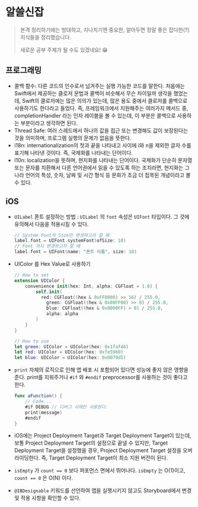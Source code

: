 # 알쓸신잡

> 본격 정리하기에는 방대하고, 지나치기엔 중요한, 알아두면 정말 좋은 잡다한(?) 지식들을 정리했습니다.
>
> 새로운 공부 주제가 될 수도 있겠네요! 😁



## 프로그래밍

* 콜백 함수: 다른 코드의 인수로서 넘겨주는 실행 가능한 코드를 말한다. 처음에는 Swift에서 제공하는 클로저 문법과 콜백이 비슷해서 무슨 차이일까 생각을 했었는데, Swift의 클로저에는 많은 의의가 있는데, 많은 용도 중에서 클로저를 콜백으로 사용하기도 한다라고 들었다. 즉, 프레임워크에서 지원해주는 여러가지 메서드 중, completionHandler 라는 인자 레이블을 볼 수 있는데, 이 부분은 콜백으로 사용하는 부분이라고 생각하면 된다.
* Thread Safe: 여러 스레드에서 하나의 값을 접근 또는 변경해도 값이 보장된다는 것을 의미하며, 프로그램 실행의 문제가 없음을 뜻한다.
* i18n: internationalization의 첫과 끝을 나타내고 사이에 i와 n을 제외한 글자 수를 표기해 나타낸 것이다. 즉, 국제화를 나타내는 단어이다.
* l10n: localization을 뜻하며, 현지화를 나타내는 단어이다. 국제화가 단순히 문자열 또는 문자를 치환해서 다른 언어권에서 읽을 수 있도록 하는 조치라면, 현지화는 그 나라 언어의 특성, 숫자, 날짜 및 시간 형식 등 문화가 조금 더 접목된 개념이라고 볼 수 있다.



## iOS

* `UILabel` 폰트 설정하는 방법 : `UILabel` 의 `font` 속성은 `UIFont` 타입이다. 그 것에 유의해서 다음을 적용시킬 수 있다.

  ```swift
  // System Font의 Size만 변경하고자 할 때
  label.font = UIFont.systemFont(ofSize: 10)
  // Font 까지 변경하고자 할 때
  label.font = UIFont(name: "폰트 이름", size: 10)
  ```

* UIColor 를 Hex Value로 사용하기

  ```swift
  // How to set
  extension UIColor {
      convenience init(hex: Int, alpha: CGFloat = 1.0) {
          self.init(
          	red: CGFloat((hex & 0xFF0000) >> 16) / 255.0,
              green: CGFloat((hex & 0x00FF00) >> 8) / 255.0,
              blue: CGFloat((hex & 0x0000FF) > 0) / 255.0,
              alpha: alpha
          )
      }
  }
  
  // How to use
  let green: UIColor = UIColor(hex: 0x1faf46)
  let red: UIColor = UIColor(hex: 0xfe5960)
  let blue: UIColor = UIColor(hex: 0x0079d5)
  ```

* `print` 자체의 로직으로 인해 앱 배포 시 포함되어 있다면 성능에 좋지 않은 영향을 준다. print를 지워주거나 `#if` 와 `#endif` preprocessor를 사용하는 것이 좋다고 한다.

  ```swift
  func aFunction() {
      // Code...
      #if DEBUG // 디버그 시에만 사용된다.
      print(message)
      #endif
  }
  ```

* iOS에는 Project Deployment Target과 Target Deployment Target이 있는데, 보통 Project Deployment Target의 설정으로 끝낼 수 있지만, Target Deployment Target을 설정했을 경우, Project Deployment Target 설정을 오버라이딩한다. 즉, Target Deployment Target이 최소 지원 버전이 된다.

* `isEmpty` 가 `count == 0` 보다 퍼포먼스 면에서 뛰어나다. `isEmpty` 는 O(1)이고, `count == 0` 은 O(N) 이다.

* `@IBDesignable` 키워드를 선언하여 앱을 실행시키지 않고도 Storyboard에서 변경 및 적용 사항을 확인할 수 있다.